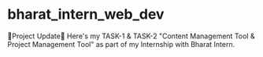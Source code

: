# bharat_intern_web_dev
🚀Project Update🚀
Here's my TASK-1 & TASK-2 "Content Management Tool & Project Management Tool" as part of my Internship with Bharat Intern.
